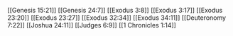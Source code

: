 [[Genesis 15:21]]
[[Genesis 24:7]]
[[Exodus 3:8]]
[[Exodus 3:17]]
[[Exodus 23:20]]
[[Exodus 23:27]]
[[Exodus 32:34]]
[[Exodus 34:11]]
[[Deuteronomy 7:22]]
[[Joshua 24:11]]
[[Judges 6:9]]
[[1 Chronicles 1:14]]
